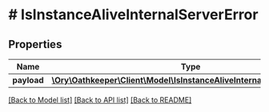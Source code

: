 # # IsInstanceAliveInternalServerError

## Properties

Name | Type | Description | Notes
------------ | ------------- | ------------- | -------------
**payload** | [**\Ory\Oathkeeper\Client\Model\IsInstanceAliveInternalServerErrorBody**](IsInstanceAliveInternalServerErrorBody.md) |  | [optional] 

[[Back to Model list]](../../README.md#documentation-for-models) [[Back to API list]](../../README.md#documentation-for-api-endpoints) [[Back to README]](../../README.md)


